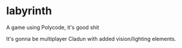 labyrinth
=========

A game using Polycode, it's good shit

It's gonna be multiplayer Cladun with added vision/lighting elements.
